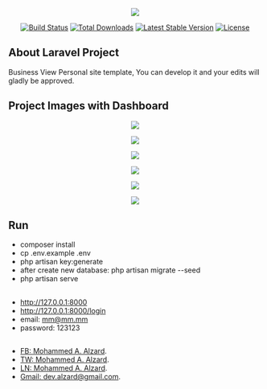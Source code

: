 <p align="center"><img src="https://laravel.com/assets/img/components/logo-laravel.svg"></p>

<p align="center">
<a href="https://travis-ci.org/laravel/framework"><img src="https://travis-ci.org/laravel/framework.svg" alt="Build Status"></a>
<a href="https://packagist.org/packages/laravel/framework"><img src="https://poser.pugx.org/laravel/framework/d/total.svg" alt="Total Downloads"></a>
<a href="https://packagist.org/packages/laravel/framework"><img src="https://poser.pugx.org/laravel/framework/v/stable.svg" alt="Latest Stable Version"></a>
<a href="https://packagist.org/packages/laravel/framework"><img src="https://poser.pugx.org/laravel/framework/license.svg" alt="License"></a>
</p>

## About Laravel Project

Business View Personal site template,
You can develop it and your edits will gladly be approved.

## Project Images with Dashboard

<p align="center"><img src="https://raw.githubusercontent.com/MohammedAlzard/Business-View-Personal-site-template/master/public/images/Home.PNG"></p>
<p align="center"><img src="https://raw.githubusercontent.com/MohammedAlzard/Business-View-Personal-site-template/master/public/images/About-Me.PNG"></p>
<p align="center"><img src="https://raw.githubusercontent.com/MohammedAlzard/Business-View-Personal-site-template/master/public/images/Resume.PNG"></p>
<p align="center"><img src="https://raw.githubusercontent.com/MohammedAlzard/Business-View-Personal-site-template/master/public/images/Portfolio.PNG"></p>
<p align="center"><img src="https://raw.githubusercontent.com/MohammedAlzard/Business-View-Personal-site-template/master/public/images/Contact.PNG"></p>
<p align="center"><img src="https://raw.githubusercontent.com/MohammedAlzard/Business-View-Personal-site-template/master/public/images/Dashboard.PNG"></p>

## Run

-   composer install
-   cp .env.example .env
-   php artisan key:generate
-   after create new database: php artisan migrate --seed
-   php artisan serve

##
-   http://127.0.0.1:8000
-   http://127.0.0.1:8000/login
-   email: mm@mm.mm
-   password: 123123
##

-   [FB: Mohammed A. Alzard](https://www.facebook.com/malzard96).
-   [TW: Mohammed A. Alzard](https://twitter.com/malzard96).
-   [LN: Mohammed A. Alzard](https://www.linkedin.com/in/mohammedalzard/).
-   [Gmail: dev.alzard@gmail.com](mail:m.alzard@gmail.com).
